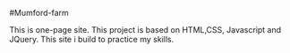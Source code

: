 #Mumford-farm

This is one-page site. This project is based on HTML,CSS, Javascript and JQuery. This site i build to practice my skills.
